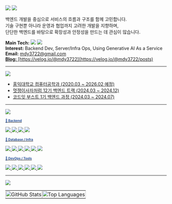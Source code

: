<!-- 헤더 -->
<img src="https://capsule-render.vercel.app/api?type=waving&color=0:1e3c72,50:2a5298,100:0f2027&height=220&section=header&text=System.out.println(%22Hello,%20co-deok!%22);&fontSize=24&fontColor=ffffff&animation=twinkling"/>

<!-- About Me -->
<img src="https://img.shields.io/badge/About_Me-%20-%202A5298?style=for-the-badge&labelColor=2A5298&logoColor=white"/>
<p>
백엔드 개발을 중심으로 서비스의 흐름과 구조를 함께 고민합니다.<br/>
기술 구현뿐 아니라 운영과 협업까지 고려한 개발을 지향하며,<br/>
단단한 백엔드를 바탕으로 확장성과 안정성을 만드는 데 관심이 많습니다.
</p>

<p>
  <strong>Main Tech:</strong> <img src="https://img.shields.io/badge/SpringBoot-%236DB33F?style=flat&logo=springboot&logoColor=white"/> <img src="https://img.shields.io/badge/Django-%23092E20?style=flat&logo=django&logoColor=white"/> <br/>
  <strong>Interest:</strong> Backend Dev, Server/Infra Ops, Using Generative AI As a Service<br/>
  <strong>Email:</strong> <a href="mailto:mdy3722@gmail.com">mdy3722@gmail.com<br/>
  <strong>Blog:</strong> [https://velog.io/@mdy3722](https://velog.io/@mdy3722/posts)
</p>

---

<!-- Education -->
<img src="https://img.shields.io/badge/Education-%20-%202A5298?style=for-the-badge&labelColor=2A5298&logo=book&logoColor=white"/>

<ul>
  <li>홍익대학교 컴퓨터공학과 (2020.03 ~ 2026.02 예정)</li>
  <li>멋쟁이사자처럼 12기 백엔드 트랙 (2024.03 ~ 2024.12)</li>
  <li>코드잇 부스트 1기 백엔드 과정 (2024.03 ~ 2024.07)</li>
</ul>

---

<!-- Tech Stack -->
<img src="https://img.shields.io/badge/Tech%20Stack-%20-%202A5298?style=for-the-badge&labelColor=2A5298"/>

<p><strong style="color:#2A5298; font-size:10px;">🔹 Backend </strong></p>
<p>
  <img src="https://img.shields.io/badge/Java-%235C2D91?style=flat&logo=openjdk&logoColor=white"/>
  <img src="https://img.shields.io/badge/SpringBoot-%236DB33F?style=flat&logo=springboot&logoColor=white"/>
  <img src="https://img.shields.io/badge/Python-%233776AB?style=flat&logo=python&logoColor=white"/>
  <img src="https://img.shields.io/badge/Django-%23092E20?style=flat&logo=django&logoColor=white"/>
</p>
<p><strong style="color:#2A5298; font-size:10px;">🔹 Database / Infra</strong></p>
<p>
  <img src="https://img.shields.io/badge/PostgreSQL-%23336791?style=flat&logo=postgresql&logoColor=white"/>
  <img src="https://img.shields.io/badge/MySQL-%234479A1?style=flat&logo=mysql&logoColor=white"/>
  <img src="https://img.shields.io/badge/Redis-%23DC382D?style=flat&logo=redis&logoColor=white"/>
  <img src="https://img.shields.io/badge/AWS%20EC2-%23FF9900?style=flat&logo=aws&logoColor=white"/>
  <img src="https://img.shields.io/badge/AWS%20S3-%2398BF64?style=flat&logo=aws&logoColor=white"/>
  <img src="https://img.shields.io/badge/AWS%20RDS-%232782BE?style=flat&logo=aws&logoColor=white"/>
</p>
<p><strong style="color:#2A5298; font-size:10px;">🔹 DevOps / Tools</strong></p>
<p>
  <img src="https://img.shields.io/badge/Docker-%230db7ed?style=flat&logo=docker&logoColor=white"/>
  <img src="https://img.shields.io/badge/Nginx-%23009639?style=flat&logo=nginx&logoColor=white"/>
  <img src="https://img.shields.io/badge/GitHub%20Actions-%232C8EBB?style=flat&logo=githubactions&logoColor=white"/>
  <img src="https://img.shields.io/badge/Postman-%23FF6C37?style=flat&logo=postman&logoColor=white"/>
  <img src="https://img.shields.io/badge/Notion-%23000000?style=flat&logo=notion&logoColor=white"/>
  <img src="https://img.shields.io/badge/Swagger-%2385EA2D?style=flat&logo=swagger&logoColor=black"/>
</p>

---
<img src="https://img.shields.io/badge/GitHub_Status-%20-%202A5298?style=for-the-badge&labelColor=2A5298&logo=github&&logoColor=white"/>
<table>
  <tr>
    <td style="padding: 0;">
      <img src="https://github-readme-stats.vercel.app/api?username=mdy3722&show_icons=true&theme=react&rank_icon=percentile&border_radius=10&hide_border=false" alt="GitHub Stats" style="width: 100%;" />
    </td>
    <td style="padding: 0;">
      <img src="https://github-readme-stats.vercel.app/api/top-langs/?username=mdy3722&layout=compact&theme=react&hide_border=false&border_radius=10" alt="Top Languages" style="width: 100%;" />
    </td>
  </tr>
</table>
